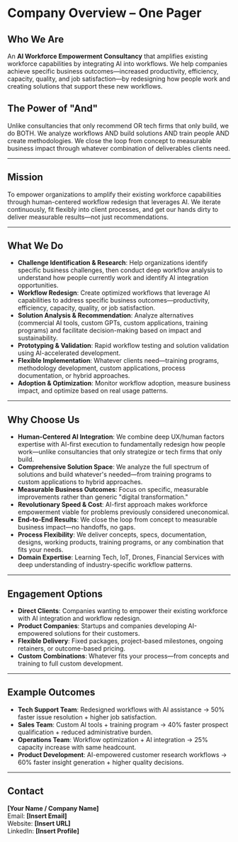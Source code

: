 # Company Overview – One Pager

## Who We Are
An **AI Workforce Empowerment Consultancy** that amplifies existing workforce capabilities by integrating AI into workflows. We help companies achieve specific business outcomes—increased productivity, efficiency, capacity, quality, and job satisfaction—by redesigning how people work and creating solutions that support these new workflows.

## The Power of "And"
Unlike consultancies that only recommend OR tech firms that only build, we do BOTH. We analyze workflows AND build solutions AND train people AND create methodologies. We close the loop from concept to measurable business impact through whatever combination of deliverables clients need.

---

## Mission
To empower organizations to amplify their existing workforce capabilities through human-centered workflow redesign that leverages AI. We iterate continuously, fit flexibly into client processes, and get our hands dirty to deliver measurable results—not just recommendations.

---

## What We Do
- **Challenge Identification & Research**: Help organizations identify specific business challenges, then conduct deep workflow analysis to understand how people currently work and identify AI integration opportunities.
- **Workflow Redesign**: Create optimized workflows that leverage AI capabilities to address specific business outcomes—productivity, efficiency, capacity, quality, or job satisfaction.
- **Solution Analysis & Recommendation**: Analyze alternatives (commercial AI tools, custom GPTs, custom applications, training programs) and facilitate decision-making based on impact and sustainability.
- **Prototyping & Validation**: Rapid workflow testing and solution validation using AI-accelerated development.
- **Flexible Implementation**: Whatever clients need—training programs, methodology development, custom applications, process documentation, or hybrid approaches.
- **Adoption & Optimization**: Monitor workflow adoption, measure business impact, and optimize based on real usage patterns.

---

## Why Choose Us
- **Human-Centered AI Integration**: We combine deep UX/human factors expertise with AI-first execution to fundamentally redesign how people work—unlike consultancies that only strategize or tech firms that only build.
- **Comprehensive Solution Space**: We analyze the full spectrum of solutions and build whatever's needed—from training programs to custom applications to hybrid approaches.
- **Measurable Business Outcomes**: Focus on specific, measurable improvements rather than generic "digital transformation."
- **Revolutionary Speed & Cost**: AI-first approach makes workforce empowerment viable for problems previously considered uneconomical.
- **End-to-End Results**: We close the loop from concept to measurable business impact—no handoffs, no gaps.
- **Process Flexibility**: We deliver concepts, specs, documentation, designs, working products, training programs, or any combination that fits your needs.
- **Domain Expertise**: Learning Tech, IoT, Drones, Financial Services with deep understanding of industry-specific workflow patterns.

---

## Engagement Options
- **Direct Clients**: Companies wanting to empower their existing workforce with AI integration and workflow redesign.
- **Product Companies**: Startups and companies developing AI-empowered solutions for their customers.
- **Flexible Delivery**: Fixed packages, project-based milestones, ongoing retainers, or outcome-based pricing.
- **Custom Combinations**: Whatever fits your process—from concepts and training to full custom development.

---

## Example Outcomes
- **Tech Support Team**: Redesigned workflows with AI assistance → 50% faster issue resolution + higher job satisfaction.
- **Sales Team**: Custom AI tools + training program → 40% faster prospect qualification + reduced administrative burden.
- **Operations Team**: Workflow optimization + AI integration → 25% capacity increase with same headcount.
- **Product Development**: AI-empowered customer research workflows → 60% faster insight generation + higher quality decisions.

---

## Contact
**[Your Name / Company Name]**  
Email: **[Insert Email]**  
Website: **[Insert URL]**  
LinkedIn: **[Insert Profile]**

